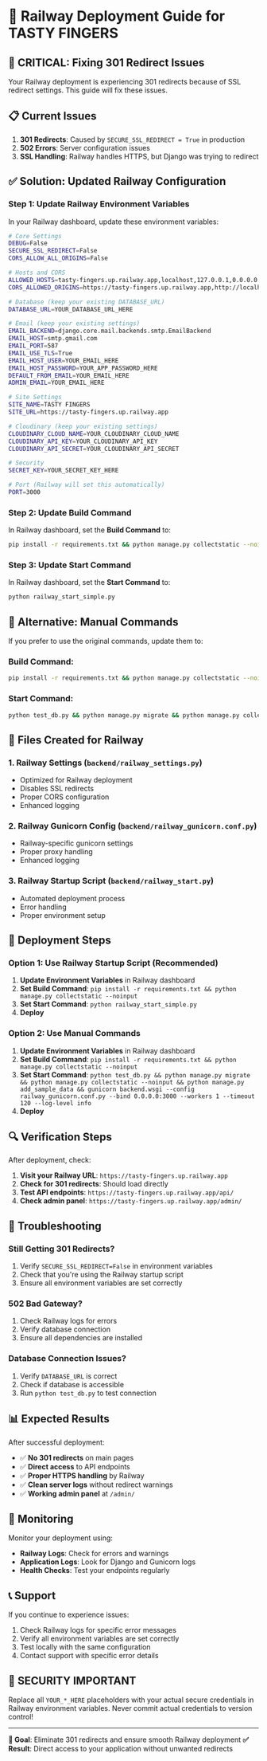 # 🚀 Railway Deployment Guide for TASTY FINGERS

## 🚨 **CRITICAL: Fixing 301 Redirect Issues**

Your Railway deployment is experiencing 301 redirects because of SSL redirect settings. This guide will fix these issues.

## 📋 **Current Issues**
1. **301 Redirects**: Caused by `SECURE_SSL_REDIRECT = True` in production
2. **502 Errors**: Server configuration issues
3. **SSL Handling**: Railway handles HTTPS, but Django was trying to redirect

## ✅ **Solution: Updated Railway Configuration**

### **Step 1: Update Railway Environment Variables**

In your Railway dashboard, update these environment variables:

```bash
# Core Settings
DEBUG=False
SECURE_SSL_REDIRECT=False
CORS_ALLOW_ALL_ORIGINS=False

# Hosts and CORS
ALLOWED_HOSTS=tasty-fingers.up.railway.app,localhost,127.0.0.1,0.0.0.0
CORS_ALLOWED_ORIGINS=https://tasty-fingers.up.railway.app,http://localhost:3000

# Database (keep your existing DATABASE_URL)
DATABASE_URL=YOUR_DATABASE_URL_HERE

# Email (keep your existing settings)
EMAIL_BACKEND=django.core.mail.backends.smtp.EmailBackend
EMAIL_HOST=smtp.gmail.com
EMAIL_PORT=587
EMAIL_USE_TLS=True
EMAIL_HOST_USER=YOUR_EMAIL_HERE
EMAIL_HOST_PASSWORD=YOUR_APP_PASSWORD_HERE
DEFAULT_FROM_EMAIL=YOUR_EMAIL_HERE
ADMIN_EMAIL=YOUR_EMAIL_HERE

# Site Settings
SITE_NAME=TASTY FINGERS
SITE_URL=https://tasty-fingers.up.railway.app

# Cloudinary (keep your existing settings)
CLOUDINARY_CLOUD_NAME=YOUR_CLOUDINARY_CLOUD_NAME
CLOUDINARY_API_KEY=YOUR_CLOUDINARY_API_KEY
CLOUDINARY_API_SECRET=YOUR_CLOUDINARY_API_SECRET

# Security
SECRET_KEY=YOUR_SECRET_KEY_HERE

# Port (Railway will set this automatically)
PORT=3000
```

### **Step 2: Update Build Command**

In Railway dashboard, set the **Build Command** to:

```bash
pip install -r requirements.txt && python manage.py collectstatic --noinput
```

### **Step 3: Update Start Command**

In Railway dashboard, set the **Start Command** to:

```bash
python railway_start_simple.py
```

## 🔧 **Alternative: Manual Commands**

If you prefer to use the original commands, update them to:

### **Build Command:**
```bash
pip install -r requirements.txt && python manage.py collectstatic --noinput
```

### **Start Command:**
```bash
python test_db.py && python manage.py migrate && python manage.py collectstatic --noinput && python manage.py add_sample_data && gunicorn backend.wsgi --config railway_gunicorn.conf.py --bind 0.0.0.0:3000 --workers 1 --timeout 120 --log-level info
```

## 📁 **Files Created for Railway**

### 1. **Railway Settings** (`backend/railway_settings.py`)
- Optimized for Railway deployment
- Disables SSL redirects
- Proper CORS configuration
- Enhanced logging

### 2. **Railway Gunicorn Config** (`backend/railway_gunicorn.conf.py`)
- Railway-specific gunicorn settings
- Proper proxy handling
- Enhanced logging

### 3. **Railway Startup Script** (`backend/railway_start.py`)
- Automated deployment process
- Error handling
- Proper environment setup

## 🚀 **Deployment Steps**

### **Option 1: Use Railway Startup Script (Recommended)**

1. **Update Environment Variables** in Railway dashboard
2. **Set Build Command**: `pip install -r requirements.txt && python manage.py collectstatic --noinput`
3. **Set Start Command**: `python railway_start_simple.py`
4. **Deploy**

### **Option 2: Use Manual Commands**

1. **Update Environment Variables** in Railway dashboard
2. **Set Build Command**: `pip install -r requirements.txt && python manage.py collectstatic --noinput`
3. **Set Start Command**: `python test_db.py && python manage.py migrate && python manage.py collectstatic --noinput && python manage.py add_sample_data && gunicorn backend.wsgi --config railway_gunicorn.conf.py --bind 0.0.0.0:3000 --workers 1 --timeout 120 --log-level info`
4. **Deploy**

## 🔍 **Verification Steps**

After deployment, check:

1. **Visit your Railway URL**: `https://tasty-fingers.up.railway.app`
2. **Check for 301 redirects**: Should load directly
3. **Test API endpoints**: `https://tasty-fingers.up.railway.app/api/`
4. **Check admin panel**: `https://tasty-fingers.up.railway.app/admin/`

## 🐛 **Troubleshooting**

### **Still Getting 301 Redirects?**
1. Verify `SECURE_SSL_REDIRECT=False` in environment variables
2. Check that you're using the Railway startup script
3. Ensure all environment variables are set correctly

### **502 Bad Gateway?**
1. Check Railway logs for errors
2. Verify database connection
3. Ensure all dependencies are installed

### **Database Connection Issues?**
1. Verify `DATABASE_URL` is correct
2. Check if database is accessible
3. Run `python test_db.py` to test connection

## 📊 **Expected Results**

After successful deployment:
- ✅ **No 301 redirects** on main pages
- ✅ **Direct access** to API endpoints
- ✅ **Proper HTTPS handling** by Railway
- ✅ **Clean server logs** without redirect warnings
- ✅ **Working admin panel** at `/admin/`

## 🔄 **Monitoring**

Monitor your deployment using:
- **Railway Logs**: Check for errors and warnings
- **Application Logs**: Look for Django and Gunicorn logs
- **Health Checks**: Test your endpoints regularly

## 📞 **Support**

If you continue to experience issues:
1. Check Railway logs for specific error messages
2. Verify all environment variables are set correctly
3. Test locally with the same configuration
4. Contact support with specific error details

## 🔐 **SECURITY IMPORTANT**

Replace all `YOUR_*_HERE` placeholders with your actual secure credentials in Railway environment variables. Never commit actual credentials to version control!

---

**🎯 Goal**: Eliminate 301 redirects and ensure smooth Railway deployment
**✅ Result**: Direct access to your application without unwanted redirects
